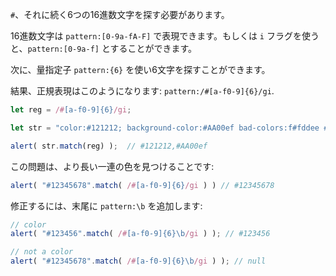 `#`、それに続く6つの16進数文字を探す必要があります。

16進数文字は `pattern:[0-9a-fA-F]` で表現できます。もしくは `i` フラグを使うと、`pattern:[0-9a-f]` とすることができます。

次に、量指定子 `pattern:{6}` を使い6文字を探すことができます。

結果、正規表現はこのようになります: `pattern:/#[a-f0-9]{6}/gi`.

```js run
let reg = /#[a-f0-9]{6}/gi;

let str = "color:#121212; background-color:#AA00ef bad-colors:f#fddee #fd2"

alert( str.match(reg) );  // #121212,#AA00ef
```

この問題は、より長い一連の色を見つけることです:

```js run
alert( "#12345678".match( /#[a-f0-9]{6}/gi ) ) // #12345678
```

修正するには、末尾に `pattern:\b` を追加します:

```js run
// color
alert( "#123456".match( /#[a-f0-9]{6}\b/gi ) ); // #123456

// not a color
alert( "#12345678".match( /#[a-f0-9]{6}\b/gi ) ); // null
```
